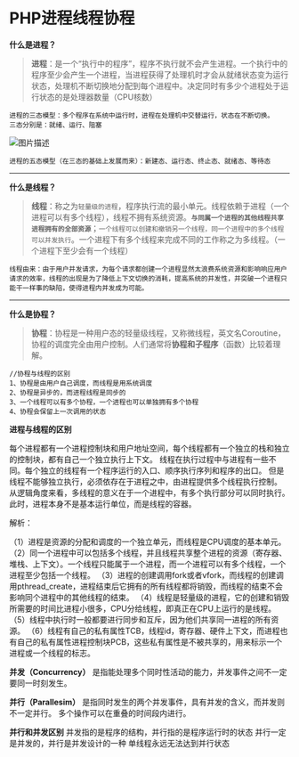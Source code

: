# PHP进程线程协程

**什么是进程？**

> **进程**：是一个“执行中的程序”，程序不执行就不会产生进程。一个执行中的程序至少会产生一个进程，当进程获得了处理机时才会从就绪状态变为运行状态，处理机不断切换地分配到每个进程中。决定同时有多少个进程处于运行状态的是处理器数量（CPU核数）

```
进程的三态模型：多个程序在系统中运行时，进程在处理机中交替运行，状态在不断切换。
三态分别是：就绪、运行、阻塞
```

![图片描述](https://segmentfault.com/img/bVWNcl?w=356&h=227)

```
进程的五态模型（在三态的基础上发展而来）：新建态、运行态、终止态、就绪态、等待态
```

------



**什么是线程？**

> **线程**：称之为`轻量级的进程`，程序执行流的最小单元。线程依赖于进程（一个进程可以有多个线程），线程不拥有系统资源。**`与同属一个进程的其他线程共享进程拥有的全部资源`**；`一个线程可以创建和撤销另一个线程，同一个进程中的多个线程可以并发执行`。一个进程下有多个线程来完成不同的工作称之为多线程。（一个进程下至少会有一个线程）

```
线程由来：由于用户并发请求，为每个请求都创建一个进程显然太浪费系统资源和影响响应用户请求的效率，线程的出现是为了降低上下文切换的消耗，提高系统的并发性，并突破一个进程只能干一样事的缺陷，使得进程内并发成为可能。
```

------



**什么是协程？**

> **协程**：协程是一种用户态的轻量级线程，又称微线程，英文名Coroutine，协程的调度完全由用户控制。人们通常将**协程和子程序**（函数）比较着理解。

```
//协程与线程的区别
1、协程是由用户自己调度，而线程是用系统调度
2、协程是异步的，而进程线程是同步的
3、一个线程可以有多个协程，一个进程也可以单独拥有多个协程
4、协程会保留上一次调用的状态
```



**进程与线程的区别**

每个进程都有一个进程控制块和用户地址空间，每个线程都有一个独立的栈和独立的控制块，都有自己一个独立执行上下文。
线程在执行过程中与进程有一些不同。每个独立的线程有一个程序运行的入口、顺序执行序列和程序的出口。 但是线程不能够独立执行，必须依存在于进程之中，由进程提供多个线程执行控制。 从逻辑角度来看，多线程的意义在于一个进程中，有多个执行部分可以同时执行。 此时，进程本身不是基本运行单位，而是线程的容器。

解析：

（1）进程是资源的分配和调度的一个独立单元，而线程是CPU调度的基本单元。
（2）同一个进程中可以包括多个线程，并且线程共享整个进程的资源（寄存器、堆栈、上下文）。一个线程只能属于一个进程，而一个进程可以有多个线程，一个进程至少包括一个线程。
 （3）进程的创建调用fork或者vfork，而线程的创建调用pthread_create，进程结束后它拥有的所有线程都将销毁，而线程的结束不会影响同个进程中的其他线程的结束。
 （4）线程是轻量级的进程，它的创建和销毁所需要的时间比进程小很多，CPU分给线程，即真正在CPU上运行的是线程。
 （5）线程中执行时一般都要进行同步和互斥，因为他们共享同一进程的所有资源。
 （6）线程有自己的私有属性TCB，线程id，寄存器、硬件上下文，而进程也有自己的私有属性进程控制块PCB，这些私有属性是不被共享的，用来标示一个进程或一个线程的标志。



**并发（Concurrency）**
是指能处理多个同时性活动的能力，并发事件之间不一定要同一时刻发生。

**并行（Parallesim）**
是指同时发生的两个并发事件，具有并发的含义，而并发则不一定并行。
多个操作可以在重叠的时间段内进行。

**并行和并发区别**
并发指的是程序的结构，并行指的是程序运行时的状态
并行一定是并发的，并行是并发设计的一种
单线程永远无法达到并行状态